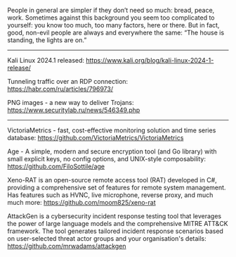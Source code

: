 People in general are simpler if they don’t need so much: bread, peace, work. Sometimes against this background you seem too complicated to yourself: you know too much, too many factors, here or there. But in fact, good, non-evil people are always and everywhere the same: “The house is standing, the lights are on.”

----

Kali Linux 2024.1 released: https://www.kali.org/blog/kali-linux-2024-1-release/

Tunneling traffic over an RDP connection: https://habr.com/ru/articles/796973/

PNG images - a new way to deliver Trojans: https://www.securitylab.ru/news/546349.php

----

VictoriaMetrics - fast, cost-effective monitoring solution and time series database: https://github.com/VictoriaMetrics/VictoriaMetrics

Age - A simple, modern and secure encryption tool (and Go library) with small explicit keys, no config options, and UNIX-style composability: https://github.com/FiloSottile/age

Xeno-RAT is an open-source remote access tool (RAT) developed in C#, providing a comprehensive set of features for remote system management. Has features such as HVNC, live microphone, reverse proxy, and much much more: https://github.com/moom825/xeno-rat

AttackGen is a cybersecurity incident response testing tool that leverages the power of large language models and the comprehensive MITRE ATT&CK framework. The tool generates tailored incident response scenarios based on user-selected threat actor groups and your organisation's details: https://github.com/mrwadams/attackgen

